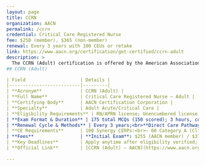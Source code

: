 ```yaml
---
layout: page
title: CCRN
organization: AACN
permalink: /ccrn
credential: Critical Care Registered Nurse
fee: $250 (member), $365 (non-member)
renewal: Every 3 years with 100 CEUs or retake
link: https://www.aacn.org/certification/get-certified/ccrn-adult
description: >
  The CCRN (Adult) certification is offered by the American Association of Critical-Care Nurses (AACN) and is designed for nurses providing care to acutely/critically ill adult patients. It validates expert knowledge and clinical judgment in the ICU or other critical care settings.
## CCRN (Adult)

| Field                    | Details |
|--------------------------|---------|
| **Acronym**              | CCRN (Adult) |
| **Full Name**            | Critical Care Registered Nurse – Adult |
| **Certifying Body**      | AACN Certification Corporation |
| **Specialty**            | Adult Acute/Critical Care |
| **Eligibility Requirements** | RN/APRN license; Unencumbered license; **Clinical Hours**:<br>Option 1 – 1,750 hours direct critical care in past 2 years (875 in the last year)<br>Option 2 – 2,000 hours in past 5 years (144 in the last year) |
| **Exam Format & Duration** | 175 total MCQs (150 scored); 3 hours, computer-based via PSI; pass rate: 83 correct responses minimum |
| **Renewal Cycle & Methods** | Every 3 years;<br>**Direct Care Pathway**: 432 clinical hours (12/month) + 100 CERPs (60 Cat A, 10 Cat B, 10 Cat C, 20 elective)<br>**Knowledge Professional Pathway**: 432 hours (clinical or non-direct) + 100 CERPs (80 Cat A, 10 Cat B, 10 Cat C)<br>**Tele-Critical Care Pathway**: 1,750 tele/direct care hours in 2 years (875 in last year) |
| **CE Requirements**      | 100 Synergy CERPs:<br>– 60 Category A (Clinical)<br>– 10 Category B (Leadership)<br>– 10 Category C (Professional)<br>– 20 elective from any category |
| **Fees**                 | **Initial Exam**: $255 (AACN member) / $370 (non-member)<br>**Retest**: $170 / $285<br>**Renewal by CERPs**: $150 / $230<br>**Renewal by Exam**: $180 / $285 |
| **Key Deadlines**        | Apply anytime after eligibility verified; Renewal opens 4 months before expiration; 90-day grace period post-expiry |
| **Official Link**        | [CCRN (Adult) – AACN](https://www.aacn.org/certification/get-certified/ccrn-adult) |
  
---
```


